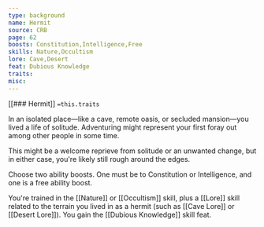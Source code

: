 ```yaml
---
type: background
name: Hermit 
source: CRB
page: 62
boosts: Constitution,Intelligence,Free
skills: Nature,Occultism
lore: Cave,Desert
feat: Dubious Knowledge
traits: 
misc: 
---
```


[[### Hermit]]
`=this.traits`


In an isolated place—like a cave, remote oasis, or secluded mansion—you lived a life of solitude. Adventuring might represent your first foray out among other people in some time.

This might be a welcome reprieve from solitude or an unwanted change, but in either case, you're likely still rough around the edges.

Choose two ability boosts. One must be to Constitution or Intelligence, and one is a free ability boost.

You're trained in the [[Nature]] or [[Occultism]] skill, plus a [[Lore]] skill related to the terrain you lived in as a hermit (such as [[Cave Lore]] or [[Desert Lore]]). You gain the [[Dubious Knowledge]] skill feat.

